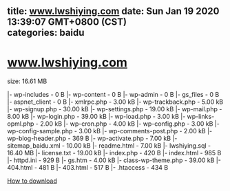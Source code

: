 
title: www.lwshiying.com
date: Sun Jan 19 2020 13:39:07 GMT+0800 (CST)    
categories: baidu
---

# www.lwshiying.com
size: 16.61 MB
 
 
|- wp-includes - 0 B
|- wp-content - 0 B
|- wp-admin - 0 B
|- gs_files - 0 B
|- aspnet_client - 0 B
|- xmlrpc.php - 3.00 kB
|- wp-trackback.php - 5.00 kB
|- wp-signup.php - 30.00 kB
|- wp-settings.php - 19.00 kB
|- wp-mail.php - 8.00 kB
|- wp-login.php - 39.00 kB
|- wp-load.php - 3.00 kB
|- wp-links-opml.php - 2.00 kB
|- wp-cron.php - 4.00 kB
|- wp-config.php - 3.00 kB
|- wp-config-sample.php - 3.00 kB
|- wp-comments-post.php - 2.00 kB
|- wp-blog-header.php - 369 B
|- wp-activate.php - 7.00 kB
|- sitemap_baidu.xml - 10.00 kB
|- readme.html - 7.00 kB
|- lwshiying.sql - 16.40 MB
|- license.txt - 19.00 kB
|- index.php - 420 B
|- index.html - 985 B
|- httpd.ini - 929 B
|- gs.htm - 4.00 kB
|- class-wp-theme.php - 39.00 kB
|- 404.html - 481 B
|- 403.html - 517 B
|- .htaccess - 434 B

[How to download](https://bpcam.bemobtrk.com/go/2ceec3aa-1ca2-46d6-b9ff-aaa5c184517c?jno=4541)